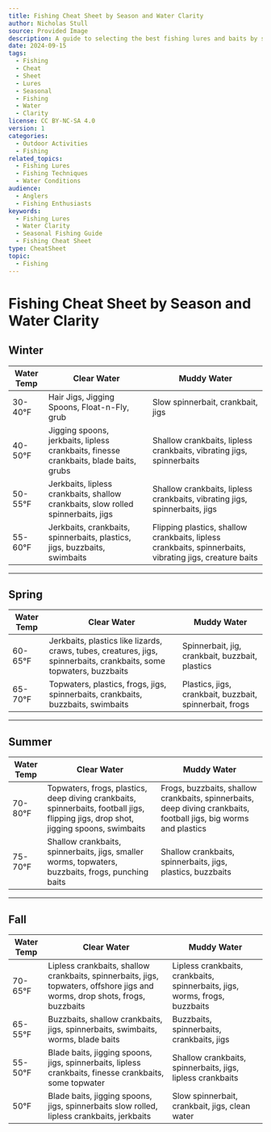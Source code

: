 ```yaml
---
title: Fishing Cheat Sheet by Season and Water Clarity
author: Nicholas Stull
source: Provided Image
description: A guide to selecting the best fishing lures and baits by season, water temperature, and water clarity.
date: 2024-09-15
tags:
  - Fishing
  - Cheat
  - Sheet
  - Lures
  - Seasonal
  - Fishing
  - Water
  - Clarity
license: CC BY-NC-SA 4.0
version: 1
categories:
  - Outdoor Activities
  - Fishing
related_topics:
  - Fishing Lures
  - Fishing Techniques
  - Water Conditions
audience:
  - Anglers
  - Fishing Enthusiasts
keywords:
  - Fishing Lures
  - Water Clarity
  - Seasonal Fishing Guide
  - Fishing Cheat Sheet
type: CheatSheet
topic:
  - Fishing
---
```

# Fishing Cheat Sheet by Season and Water Clarity
## Winter

| Water Temp | Clear Water | Muddy Water |
|------------|-------------|-------------|
| 30-40°F    | Hair Jigs, Jigging Spoons, Float-n-Fly, grub | Slow spinnerbait, crankbait, jigs |
| 40-50°F    | Jigging spoons, jerkbaits, lipless crankbaits, finesse crankbaits, blade baits, grubs | Shallow crankbaits, lipless crankbaits, vibrating jigs, spinnerbaits |
| 50-55°F    | Jerkbaits, lipless crankbaits, shallow crankbaits, slow rolled spinnerbaits, jigs | Shallow crankbaits, lipless crankbaits, vibrating jigs, spinnerbaits, jigs |
| 55-60°F    | Jerkbaits, crankbaits, spinnerbaits, plastics, jigs, buzzbaits, swimbaits | Flipping plastics, shallow crankbaits, lipless crankbaits, spinnerbaits, vibrating jigs, creature baits |

---

## Spring

| Water Temp | Clear Water | Muddy Water |
|------------|-------------|-------------|
| 60-65°F    | Jerkbaits, plastics like lizards, craws, tubes, creatures, jigs, spinnerbaits, crankbaits, some topwaters, buzzbaits | Spinnerbait, jig, crankbait, buzzbait, plastics |
| 65-70°F    | Topwaters, plastics, frogs, jigs, spinnerbaits, crankbaits, buzzbaits, swimbaits | Plastics, jigs, crankbait, buzzbait, spinnerbait, frogs |

---

## Summer

| Water Temp | Clear Water | Muddy Water |
|------------|-------------|-------------|
| 70-80°F    | Topwaters, frogs, plastics, deep diving crankbaits, spinnerbaits, football jigs, flipping jigs, drop shot, jigging spoons, swimbaits | Frogs, buzzbaits, shallow crankbaits, spinnerbaits, deep diving crankbaits, football jigs, big worms and plastics |
| 75-70°F    | Shallow crankbaits, spinnerbaits, jigs, smaller worms, topwaters, buzzbaits, frogs, punching baits | Shallow crankbaits, spinnerbaits, jigs, plastics, buzzbaits |

---

## Fall

| Water Temp | Clear Water | Muddy Water |
|------------|-------------|-------------|
| 70-65°F    | Lipless crankbaits, shallow crankbaits, spinnerbaits, jigs, topwaters, offshore jigs and worms, drop shots, frogs, buzzbaits | Lipless crankbaits, crankbaits, spinnerbaits, jigs, worms, frogs, buzzbaits |
| 65-55°F    | Buzzbaits, shallow crankbaits, jigs, spinnerbaits, swimbaits, worms, blade baits | Buzzbaits, spinnerbaits, crankbaits, jigs |
| 55-50°F    | Blade baits, jigging spoons, jigs, spinnerbaits, lipless crankbaits, finesse crankbaits, some topwater | Shallow crankbaits, spinnerbaits, jigs, lipless crankbaits |
| 50°F       | Blade baits, jigging spoons, jigs, spinnerbaits slow rolled, lipless crankbaits, jerkbaits | Slow spinnerbait, crankbait, jigs, clean water |

